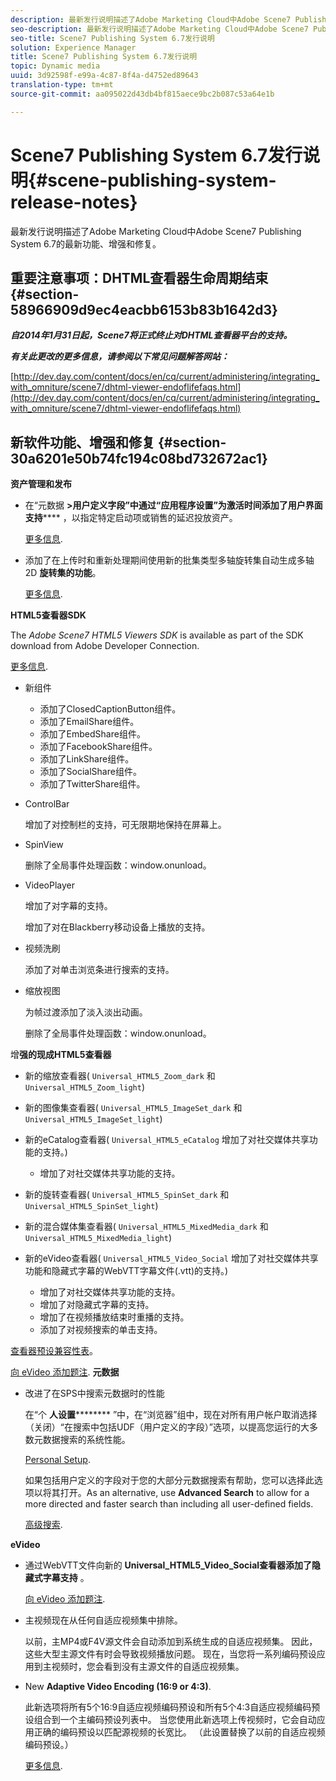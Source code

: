 ```yaml
---
description: 最新发行说明描述了Adobe Marketing Cloud中Adobe Scene7 Publishing System 6.7的最新功能、增强和修复。
seo-description: 最新发行说明描述了Adobe Marketing Cloud中Adobe Scene7 Publishing System 6.7的最新功能、增强和修复。
seo-title: Scene7 Publishing System 6.7发行说明
solution: Experience Manager
title: Scene7 Publishing System 6.7发行说明
topic: Dynamic media
uuid: 3d92598f-e99a-4c87-8f4a-d4752ed89643
translation-type: tm+mt
source-git-commit: aa095022d43db4bf815aece9bc2b087c53a64e1b

---
```



# Scene7 Publishing System 6.7发行说明{#scene-publishing-system-release-notes}

最新发行说明描述了Adobe Marketing Cloud中Adobe Scene7 Publishing System 6.7的最新功能、增强和修复。

## 重要注意事项：DHTML查看器生命周期结束 {#section-58966909d9ec4eacbb6153b83b1642d3}

***自2014年1月31日起，Scene7将正式终止对DHTML查看器平台的支持。***

***有关此更改的更多信息，请参阅以下常见问题解答网站：***

[http://dev.day.com/content/docs/en/cq/current/administering/integrating_with_omniture/scene7/dhtml-viewer-endoflifefaqs.html](http://dev.day.com/content/docs/en/cq/current/administering/integrating_with_omniture/scene7/dhtml-viewer-endoflifefaqs.html)

## 新软件功能、增强和修复 {#section-30a6201e50b74fc194c08bd732672ac1}

**资产管理和发布**

* 在“元数据 **>用户定义字段”中通过“应用程序设置”为激活时间添加了用户界面支持****** ，以指定特定启动项或销售的延迟投放资产。

   [更多信息](http://help.adobe.com/en_US/scene7/using/WS08F62297-36A5-4c35-9D4E-5BE38C41D39C.html).

* 添加了在上传时和重新处理期间使用新的批集类型多轴旋转集自动生成多轴2D **旋转集的功能**。

   [更多信息](http://help.adobe.com/en_US/scene7/using/WSf6ef983f54a76485-20cc30b112624e7b244-7fff.html).

**HTML5查看器SDK**

The *Adobe Scene7 HTML5 Viewers SDK* is available as part of the SDK download from Adobe Developer Connection.

[更多信息](http://help.adobe.com/en_US/scene7/using/WSd4272150f67705c11b002eec12fcba4dee6-8000.html).

* 新组件

   * 添加了ClosedCaptionButton组件。
   * 添加了EmailShare组件。
   * 添加了EmbedShare组件。
   * 添加了FacebookShare组件。
   * 添加了LinkShare组件。
   * 添加了SocialShare组件。
   * 添加了TwitterShare组件。

* ControlBar

   增加了对控制栏的支持，可无限期地保持在屏幕上。

* SpinView

   删除了全局事件处理函数：window.onunload。

* VideoPlayer

   增加了对字幕的支持。

   增加了对在Blackberry移动设备上播放的支持。

* 视频洗刷

   添加了对单击浏览条进行搜索的支持。

* 缩放视图

   为帧过渡添加了淡入淡出动画。

   删除了全局事件处理函数：window.onunload。

增&#x200B;**强的现成HTML5查看器**

* 新的缩放查看器( `Universal_HTML5_Zoom_dark` 和 `Universal_HTML5_Zoom_light`)
* 新的图像集查看器( `Universal_HTML5_ImageSet_dark` 和 `Universal_HTML5_ImageSet_light`)
* 新的eCatalog查看器( `Universal_HTML5_eCatalog` 增加了对社交媒体共享功能的支持。)

   * 增加了对社交媒体共享功能的支持。

* 新的旋转查看器( `Universal_HTML5_SpinSet_dark` 和 `Universal_HTML5_SpinSet_light`)

* 新的混合媒体集查看器( `Universal_HTML5_MixedMedia_dark` 和 `Universal_HTML5_MixedMedia_light`)
* 新的eVideo查看器( `Universal_HTML5_Video_Social` 增加了对社交媒体共享功能和隐藏式字幕的WebVTT字幕文件(.vtt)的支持。)

   * 增加了对社交媒体共享功能的支持。
   * 增加了对隐藏式字幕的支持。
   * 增加了在视频播放结束时重播的支持。
   * 添加了对视频搜索的单击支持。

[查看器预设兼容性表](http://help.adobe.com/en_US/scene7/using/WS6E593DEA-7D81-4cd6-84B0-85E8BB274176.html)。

[向 eVideo 添加题注](http://help.adobe.com/en_US/scene7/using/WS98ca2e6790647c06-6f6f53e137b959f094-8000.html).
**元数据**

* 改进了在SPS中搜索元数据时的性能

   在“个 **人设置********** ”中，在“浏览器”组中，现在对所有用户帐户取消选择（关闭）“在搜索中包括UDF（用户定义的字段）”选项，以提高您运行的大多数元数据搜索的系统性能。

   [Personal Setup](http://help.adobe.com/en_US/scene7/using/WSCAAE9C8A-F172-43a8-B134-6163E7C80218.html).

   如果包括用户定义的字段对于您的大部分元数据搜索有帮助，您可以选择此选项以将其打开。As an alternative, use **Advanced Search** to allow for a more directed and faster search than including all user-defined fields.

   [高级搜索](http://help.adobe.com/en_US/scene7/using/WS259993e42159a215-1c6a66df1265272619e-7ff5.html).

**eVideo**

* 通过WebVTT文件向新的 **Universal_HTML5_Video_Social查看器添加了隐藏式字幕支持** 。

   [向 eVideo 添加题注](http://help.stage.adobe.com/en_US/scene7/using/WS98ca2e6790647c06-6f6f53e137b959f094-8000.html).

* 主视频现在从任何自适应视频集中排除。

   以前，主MP4或F4V源文件会自动添加到系统生成的自适应视频集。 因此，这些大型主源文件有时会导致视频播放问题。 现在，当您将一系列编码预设应用到主视频时，您会看到没有主源文件的自适应视频集。

* New **Adaptive Video Encoding (16:9 or 4:3)**.

   此新选项将所有5个16:9自适应视频编码预设和所有5个4:3自适应视频编码预设组合到一个主编码预设列表中。 当您使用此新选项上传视频时，它会自动应用正确的编码预设以匹配源视频的长宽比。 （此设置替换了以前的自适应视频编码预设。）

   [更多信息](http://help.stage.adobe.com/en_US/scene7/using/WSE86ACF2B-BD50-4c48-A1D7-9CD4405B62D0.html).


